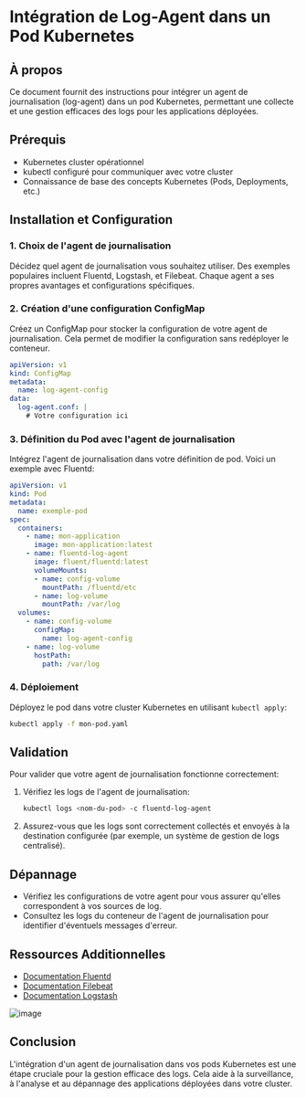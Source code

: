 # Intégration de Log-Agent dans un Pod Kubernetes

## À propos

Ce document fournit des instructions pour intégrer un agent de journalisation (log-agent) dans un pod Kubernetes, permettant une collecte et une gestion efficaces des logs pour les applications déployées.

## Prérequis

- Kubernetes cluster opérationnel
- kubectl configuré pour communiquer avec votre cluster
- Connaissance de base des concepts Kubernetes (Pods, Deployments, etc.)

## Installation et Configuration

### 1. Choix de l'agent de journalisation

Décidez quel agent de journalisation vous souhaitez utiliser. Des exemples populaires incluent Fluentd, Logstash, et Filebeat. Chaque agent a ses propres avantages et configurations spécifiques.

### 2. Création d'une configuration ConfigMap

Créez un ConfigMap pour stocker la configuration de votre agent de journalisation. Cela permet de modifier la configuration sans redéployer le conteneur.

```yaml
apiVersion: v1
kind: ConfigMap
metadata:
  name: log-agent-config
data:
  log-agent.conf: |
    # Votre configuration ici
```

### 3. Définition du Pod avec l'agent de journalisation

Intégrez l'agent de journalisation dans votre définition de pod. Voici un exemple avec Fluentd:

```yaml
apiVersion: v1
kind: Pod
metadata:
  name: exemple-pod
spec:
  containers:
    - name: mon-application
      image: mon-application:latest
    - name: fluentd-log-agent
      image: fluent/fluentd:latest
      volumeMounts:
      - name: config-volume
        mountPath: /fluentd/etc
      - name: log-volume
        mountPath: /var/log
  volumes:
    - name: config-volume
      configMap:
        name: log-agent-config
    - name: log-volume
      hostPath:
        path: /var/log
```

### 4. Déploiement

Déployez le pod dans votre cluster Kubernetes en utilisant `kubectl apply`:

```sh
kubectl apply -f mon-pod.yaml
```

## Validation

Pour valider que votre agent de journalisation fonctionne correctement:

1. Vérifiez les logs de l'agent de journalisation:
   ```sh
   kubectl logs <nom-du-pod> -c fluentd-log-agent
   ```

2. Assurez-vous que les logs sont correctement collectés et envoyés à la destination configurée (par exemple, un système de gestion de logs centralisé).

## Dépannage

- Vérifiez les configurations de votre agent pour vous assurer qu'elles correspondent à vos sources de log.
- Consultez les logs du conteneur de l'agent de journalisation pour identifier d'éventuels messages d'erreur.

## Ressources Additionnelles

- [Documentation Fluentd](https://docs.fluentd.org/)
- [Documentation Filebeat](https://www.elastic.co/guide/en/beats/filebeat/current/index.html)
- [Documentation Logstash](https://www.elastic.co/guide/en/logstash/current/index.html)

![image](https://github.com/hrhouma/kubernetes2/assets/10111526/199dc103-e490-4b93-984c-ccd1409f6bbf)

## Conclusion

L'intégration d'un agent de journalisation dans vos pods Kubernetes est une étape cruciale pour la gestion efficace des logs. Cela aide à la surveillance, à l'analyse et au dépannage des applications déployées dans votre cluster.
